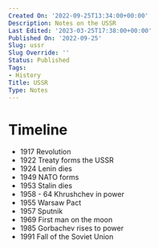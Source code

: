 ```yaml
---
Created On: '2022-09-25T13:34:00+00:00'
Description: Notes on the USSR
Last Edited: '2023-03-25T17:38:00+00:00'
Published On: '2022-09-25'
Slug: ussr
Slug Override: ''
Status: Published
Tags:
- History
Title: USSR
Type: Notes
---
```

<h1>Timeline</h1>
<ul>
<li>1917 Revolution</li>
<li>1922 Treaty forms the USSR</li>
<li>1924 Lenin dies</li>
<li>1949 NATO forms</li>
<li>1953 Stalin dies</li>
<li>1958 - 64 Khrushchev in power</li>
<li>1955 Warsaw Pact</li>
<li>1957 Sputnik</li>
<li>1969 First man on the moon</li>
<li>1985 Gorbachev rises to power</li>
<li>1991 Fall of the Soviet Union</li>
</ul>
